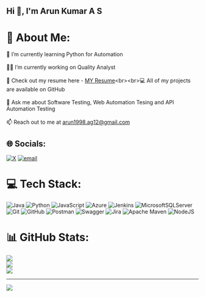 ## Hi 👋, I'm Arun Kumar A S

# 💫 About Me:
🌱 I’m currently learning Python for Automation<br><br>👨‍💻 I’m currently working on Quality Analyst<br><br>📑 Check out my resume here - [MY Resume]([https://pages.github.com/](https://drive.google.com/file/d/1GV203p33H_QZlbnIsLuuiGjob4hD28CR/view?usp=sharing))<br><br>💻 All of my projects are available on GitHub<br><br>💬 Ask me about Software Testing, Web Automation Tesing and API Automation Testing<br><br>📫 Reach out to me at arun1998.ag12@gmail.com


## 🌐 Socials:
[![X](https://img.shields.io/badge/X-black.svg?logo=X&logoColor=white)](https://x.com/@ArunGowda1720) [![email](https://img.shields.io/badge/Email-D14836?logo=gmail&logoColor=white)](mailto:arun1998.ag12@gmail.com) 

# 💻 Tech Stack:
![Java](https://img.shields.io/badge/java-%23ED8B00.svg?style=for-the-badge&logo=openjdk&logoColor=white) ![Python](https://img.shields.io/badge/python-3670A0?style=for-the-badge&logo=python&logoColor=ffdd54) ![JavaScript](https://img.shields.io/badge/javascript-%23323330.svg?style=for-the-badge&logo=javascript&logoColor=%23F7DF1E) ![Azure](https://img.shields.io/badge/azure-%230072C6.svg?style=for-the-badge&logo=microsoftazure&logoColor=white) ![Jenkins](https://img.shields.io/badge/jenkins-%232C5263.svg?style=for-the-badge&logo=jenkins&logoColor=white) ![MicrosoftSQLServer](https://img.shields.io/badge/Microsoft%20SQL%20Server-CC2927?style=for-the-badge&logo=microsoft%20sql%20server&logoColor=white) ![Git](https://img.shields.io/badge/git-%23F05033.svg?style=for-the-badge&logo=git&logoColor=white) ![GitHub](https://img.shields.io/badge/github-%23121011.svg?style=for-the-badge&logo=github&logoColor=white) ![Postman](https://img.shields.io/badge/Postman-FF6C37?style=for-the-badge&logo=postman&logoColor=white) ![Swagger](https://img.shields.io/badge/-Swagger-%23Clojure?style=for-the-badge&logo=swagger&logoColor=white) ![Jira](https://img.shields.io/badge/jira-%230A0FFF.svg?style=for-the-badge&logo=jira&logoColor=white) ![Apache Maven](https://img.shields.io/badge/Apache%20Maven-C71A36?style=for-the-badge&logo=Apache%20Maven&logoColor=white) ![NodeJS](https://img.shields.io/badge/node.js-6DA55F?style=for-the-badge&logo=node.js&logoColor=white)
# 📊 GitHub Stats:
![](https://github-readme-stats.vercel.app/api?username=arunkumaras1998&theme=default&hide_border=false&include_all_commits=true&count_private=true)<br/>
![](https://nirzak-streak-stats.vercel.app/?user=arunkumaras1998&theme=default&hide_border=false)<br/>
![](https://github-readme-stats.vercel.app/api/top-langs/?username=arunkumaras1998&theme=default&hide_border=false&include_all_commits=true&count_private=true&layout=compact)

---
[![](https://visitcount.itsvg.in/api?id=arunkumaras1998&icon=0&color=0)](https://visitcount.itsvg.in)

<!-- Proudly created with GPRM ( https://gprm.itsvg.in ) -->

